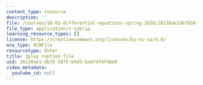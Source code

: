 ```yaml
---
content_type: resource
description: ''
file: /courses/18-03-differential-equations-spring-2010/26238ae1db765875b9d5ba874fdf48e0_MCrDzhpu3-s.vtt
file_type: application/x-subrip
learning_resource_types: []
license: https://creativecommons.org/licenses/by-nc-sa/4.0/
ocw_type: OCWFile
resourcetype: Other
title: 3play caption file
uid: 26238ae1-db76-5875-b9d5-ba874fdf48e0
video_metadata:
  youtube_id: null
---
```

